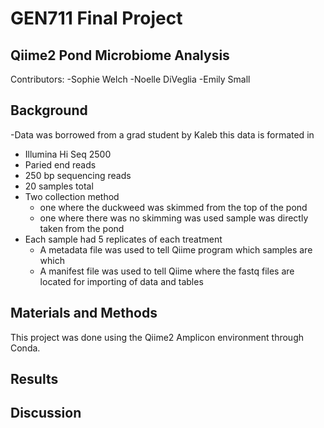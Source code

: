 # GEN711 Final Project
## Qiime2 Pond Microbiome Analysis
Contributors:
-Sophie Welch
-Noelle DiVeglia
-Emily Small 

## Background
-Data was borrowed from a grad student by Kaleb 
this data is formated in 
  - Illumina Hi Seq 2500
  - Paried end reads
  - 250 bp sequencing reads
  - 20 samples total
- Two collection method
  -  one where the duckweed was skimmed  from the top of the pond
  - one where there was no skimming was used sample was directly taken from the pond
- Each sample had 5 replicates of each treatment
  - A metadata file was used to tell Qiime program which samples are which
  -  A manifest file was used to tell Qiime where the fastq files are located for importing of data and tables               
## Materials and Methods
This project was done using the Qiime2 Amplicon environment through Conda.

## Results

## Discussion
